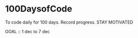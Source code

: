 # 100DaysofCode
To code daily for 100 days. Record progress. STAY MOTIVATED 

GOAL :: 1 dec to 7 dec



